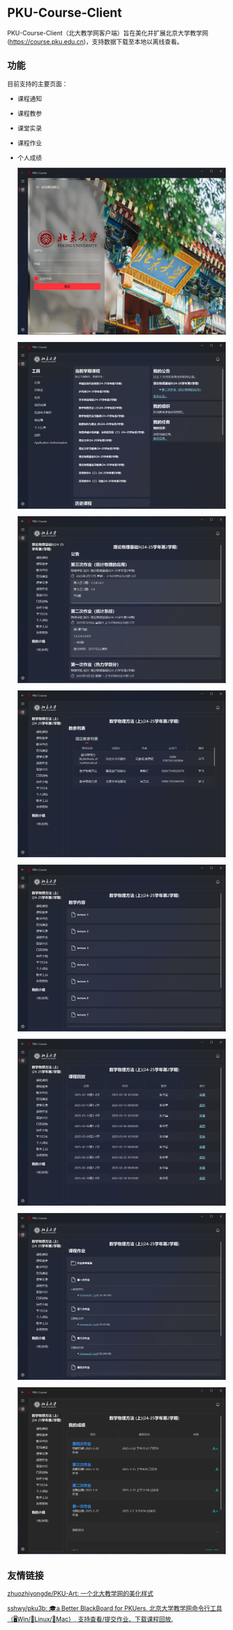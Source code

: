 # PKU-Course-Client

PKU-Course-Client（北大教学网客户端）旨在美化并扩展北京大学教学网(https://course.pku.edu.cn)，支持数据下载至本地以离线查看。

## 功能

目前支持的主要页面：

+ 课程通知

+ 课程教参

+ 课堂实录

+ 课程作业

+ 个人成绩

  ![login](https://raw.githubusercontent.com/dfshfghj/PKU-course-client/refs/heads/master/img/login.png)

  ![portal](https://raw.githubusercontent.com/dfshfghj/PKU-course-client/refs/heads/master/img/portal.png)

  ![course_announcement](https://raw.githubusercontent.com/dfshfghj/PKU-course-client/refs/heads/master/img/course_announcement.png)

  ![course_teaching_staff](https://raw.githubusercontent.com/dfshfghj/PKU-course-client/refs/heads/master/img/course_teaching_staff.png)

  ![course_content](https://raw.githubusercontent.com/dfshfghj/PKU-course-client/refs/heads/master/img/course_content.png)

  ![course_video_list](https://raw.githubusercontent.com/dfshfghj/PKU-course-client/refs/heads/master/img/course_video_list.png)

  ![course_assignment](https://raw.githubusercontent.com/dfshfghj/PKU-course-client/refs/heads/master/img/course_assignment.png)

  ![course_grade](https://raw.githubusercontent.com/dfshfghj/PKU-course-client/refs/heads/master/img/course_grade.png)
  
  

## 友情链接

[zhuozhiyongde/PKU-Art: 一个北大教学网的美化样式](https://github.com/zhuozhiyongde/PKU-Art)

[sshwy/pku3b: 🎓a Better BlackBoard for PKUers. 北京大学教学网命令行工具（🖥️Win/🐧Linux/🍏Mac）, 支持查看/提交作业、下载课程回放.](https://github.com/sshwy/pku3b)

